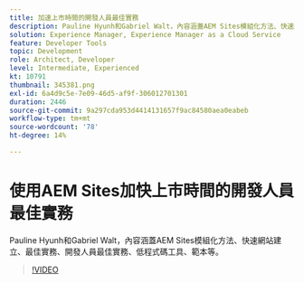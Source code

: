 ```yaml
---
title: 加速上市時間的開發人員最佳實務
description: Pauline Hyunh和Gabriel Walt，內容涵蓋AEM Sites模組化方法、快速網站建立、最佳作法……開發人員最佳作法、低程式碼工具、範本等。 (應該介於 60 到 160 個字元之間，但實際為 177 個字元)
solution: Experience Manager, Experience Manager as a Cloud Service
feature: Developer Tools
topic: Development
role: Architect, Developer
level: Intermediate, Experienced
kt: 10791
thumbnail: 345381.png
exl-id: 6a4d9c5e-7e09-46d5-af9f-306012701301
duration: 2446
source-git-commit: 9a297cda953d4414131657f9ac84580aea0eabeb
workflow-type: tm+mt
source-wordcount: '78'
ht-degree: 14%

---
```


# 使用AEM Sites加快上市時間的開發人員最佳實務

Pauline Hyunh和Gabriel Walt，內容涵蓋AEM Sites模組化方法、快速網站建立、最佳實務、開發人員最佳實務、低程式碼工具、範本等。

>[!VIDEO](https://video.tv.adobe.com/v/345381/?quality=12&learn=on)
